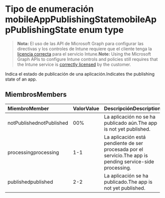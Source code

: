 # <a name="mobileapppublishingstate-enum-type"></a><span data-ttu-id="c33d8-101">Tipo de enumeración mobileAppPublishingState</span><span class="sxs-lookup"><span data-stu-id="c33d8-101">mobileAppPublishingState enum type</span></span>

> <span data-ttu-id="c33d8-102">**Nota:** El uso de las API de Microsoft Graph para configurar las directivas y los controles de Intune requiere que el cliente tenga la [licencia correcta](https://go.microsoft.com/fwlink/?linkid=839381) para el servicio Intune.</span><span class="sxs-lookup"><span data-stu-id="c33d8-102">**Note:** Using the Microsoft Graph APIs to configure Intune controls and policies still requires that the Intune service is [correctly licensed](https://go.microsoft.com/fwlink/?linkid=839381) by the customer.</span></span>

<span data-ttu-id="c33d8-103">Indica el estado de publicación de una aplicación.</span><span class="sxs-lookup"><span data-stu-id="c33d8-103">Indicates the publishing state of an app.</span></span>
## <a name="members"></a><span data-ttu-id="c33d8-104">Miembros</span><span class="sxs-lookup"><span data-stu-id="c33d8-104">Members</span></span>
|<span data-ttu-id="c33d8-105">Miembro</span><span class="sxs-lookup"><span data-stu-id="c33d8-105">Member</span></span>|<span data-ttu-id="c33d8-106">Valor</span><span class="sxs-lookup"><span data-stu-id="c33d8-106">Value</span></span>|<span data-ttu-id="c33d8-107">Descripción</span><span class="sxs-lookup"><span data-stu-id="c33d8-107">Description</span></span>|
|:---|:---|:---|
|<span data-ttu-id="c33d8-108">notPublished</span><span class="sxs-lookup"><span data-stu-id="c33d8-108">notPublished</span></span>|<span data-ttu-id="c33d8-109">0</span><span class="sxs-lookup"><span data-stu-id="c33d8-109">0%</span></span>|<span data-ttu-id="c33d8-110">La aplicación no se ha publicado aún.</span><span class="sxs-lookup"><span data-stu-id="c33d8-110">The app is not yet published.</span></span>|
|<span data-ttu-id="c33d8-111">processing</span><span class="sxs-lookup"><span data-stu-id="c33d8-111">processing</span></span>|<span data-ttu-id="c33d8-112">1</span><span class="sxs-lookup"><span data-stu-id="c33d8-112">-1</span></span>|<span data-ttu-id="c33d8-113">La aplicación está pendiente de ser procesada por el servicio.</span><span class="sxs-lookup"><span data-stu-id="c33d8-113">The app is pending service-side processing.</span></span>|
|<span data-ttu-id="c33d8-114">published</span><span class="sxs-lookup"><span data-stu-id="c33d8-114">published</span></span>|<span data-ttu-id="c33d8-115">2</span><span class="sxs-lookup"><span data-stu-id="c33d8-115">-2</span></span>|<span data-ttu-id="c33d8-116">La aplicación se ha publicado.</span><span class="sxs-lookup"><span data-stu-id="c33d8-116">The app is not yet published.</span></span>|








